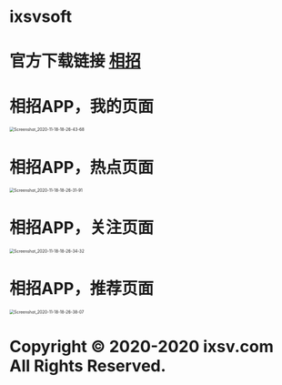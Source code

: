 # ixsvsoft

# 						官方下载链接 [相招](http://ixsv.com/app.apk) 

#                             相招APP，我的页面

<img src="http://ixsv.com/Screenshot_2020-11-18-18-26-43-68.png" alt="Screenshot_2020-11-18-18-26-43-68" style="zoom:50%;" />



#                                     相招APP，热点页面

<img src="http://ixsv.com/Screenshot_2020-11-18-18-26-31-91.png" alt="Screenshot_2020-11-18-18-26-31-91" style="zoom:50%;" />

#                                       相招APP，关注页面

<img src="http://ixsv.com/Screenshot_2020-11-18-18-26-34-32.png" alt="Screenshot_2020-11-18-18-26-34-32" style="zoom:50%;" />

#                                       相招APP，推荐页面

<img src="http://ixsv.com/Screenshot_2020-11-18-18-26-38-07.png" alt="Screenshot_2020-11-18-18-26-38-07" style="zoom:50%;" />



# Copyright © 2020-2020 ixsv.com All Rights Reserved.



